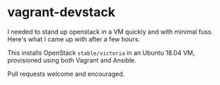 # vagrant-devstack

I needed to stand up openstack in a VM quickly and with minimal fuss.
Here's what I came up with after a few hours.

This installs OpenStack `stable/victoria` in an Ubuntu 18.04 VM, provisioned using both Vagrant and Ansible.

Pull requests welcome and encouraged.
